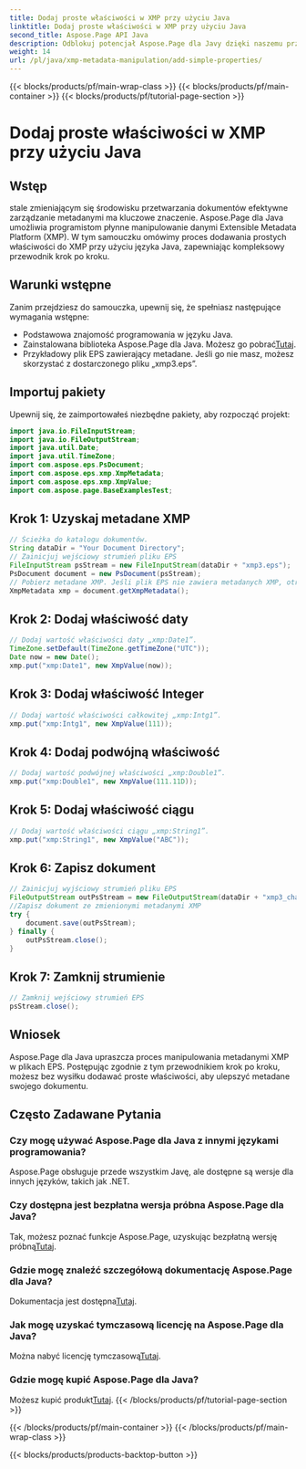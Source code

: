 ```yaml
---
title: Dodaj proste właściwości w XMP przy użyciu Java
linktitle: Dodaj proste właściwości w XMP przy użyciu Java
second_title: Aspose.Page API Java
description: Odblokuj potencjał Aspose.Page dla Javy dzięki naszemu przewodnikowi na temat dodawania właściwości do metadanych XMP w plikach EPS. Ulepsz przetwarzanie dokumentów bez wysiłku!
weight: 14
url: /pl/java/xmp-metadata-manipulation/add-simple-properties/
---
```


{{< blocks/products/pf/main-wrap-class >}}
{{< blocks/products/pf/main-container >}}
{{< blocks/products/pf/tutorial-page-section >}}

# Dodaj proste właściwości w XMP przy użyciu Java

## Wstęp
stale zmieniającym się środowisku przetwarzania dokumentów efektywne zarządzanie metadanymi ma kluczowe znaczenie. Aspose.Page dla Java umożliwia programistom płynne manipulowanie danymi Extensible Metadata Platform (XMP). W tym samouczku omówimy proces dodawania prostych właściwości do XMP przy użyciu języka Java, zapewniając kompleksowy przewodnik krok po kroku.
## Warunki wstępne
Zanim przejdziesz do samouczka, upewnij się, że spełniasz następujące wymagania wstępne:
- Podstawowa znajomość programowania w języku Java.
-  Zainstalowana biblioteka Aspose.Page dla Java. Możesz go pobrać[Tutaj](https://releases.aspose.com/page/java/).
- Przykładowy plik EPS zawierający metadane. Jeśli go nie masz, możesz skorzystać z dostarczonego pliku „xmp3.eps”.
## Importuj pakiety
Upewnij się, że zaimportowałeś niezbędne pakiety, aby rozpocząć projekt:
```java
import java.io.FileInputStream;
import java.io.FileOutputStream;
import java.util.Date;
import java.util.TimeZone;
import com.aspose.eps.PsDocument;
import com.aspose.eps.xmp.XmpMetadata;
import com.aspose.eps.xmp.XmpValue;
import com.aspose.page.BaseExamplesTest;
```
## Krok 1: Uzyskaj metadane XMP
```java
// Ścieżka do katalogu dokumentów.
String dataDir = "Your Document Directory";
// Zainicjuj wejściowy strumień pliku EPS
FileInputStream psStream = new FileInputStream(dataDir + "xmp3.eps");
PsDocument document = new PsDocument(psStream);
// Pobierz metadane XMP. Jeśli plik EPS nie zawiera metadanych XMP, otrzymamy nowy wypełniony wartościami z komentarzy do metadanych PS (%%Creator, %%CreateDate, %%Title itp.)
XmpMetadata xmp = document.getXmpMetadata();
```
## Krok 2: Dodaj właściwość daty
```java
// Dodaj wartość właściwości daty „xmp:Date1”.
TimeZone.setDefault(TimeZone.getTimeZone("UTC"));
Date now = new Date();
xmp.put("xmp:Date1", new XmpValue(now));
```
## Krok 3: Dodaj właściwość Integer
```java
// Dodaj wartość właściwości całkowitej „xmp:Intg1”.
xmp.put("xmp:Intg1", new XmpValue(111));
```
## Krok 4: Dodaj podwójną właściwość
```java
// Dodaj wartość podwójnej właściwości „xmp:Double1”.
xmp.put("xmp:Double1", new XmpValue(111.11D));
```
## Krok 5: Dodaj właściwość ciągu
```java
// Dodaj wartość właściwości ciągu „xmp:String1”.
xmp.put("xmp:String1", new XmpValue("ABC"));
```
## Krok 6: Zapisz dokument
```java
// Zainicjuj wyjściowy strumień pliku EPS
FileOutputStream outPsStream = new FileOutputStream(dataDir + "xmp3_changed.eps");
//Zapisz dokument ze zmienionymi metadanymi XMP
try {
    document.save(outPsStream);
} finally {
    outPsStream.close();
}
```
## Krok 7: Zamknij strumienie
```java
// Zamknij wejściowy strumień EPS
psStream.close();
```
## Wniosek
Aspose.Page dla Java upraszcza proces manipulowania metadanymi XMP w plikach EPS. Postępując zgodnie z tym przewodnikiem krok po kroku, możesz bez wysiłku dodawać proste właściwości, aby ulepszyć metadane swojego dokumentu.
## Często Zadawane Pytania
### Czy mogę używać Aspose.Page dla Java z innymi językami programowania?
Aspose.Page obsługuje przede wszystkim Javę, ale dostępne są wersje dla innych języków, takich jak .NET.
### Czy dostępna jest bezpłatna wersja próbna Aspose.Page dla Java?
 Tak, możesz poznać funkcje Aspose.Page, uzyskując bezpłatną wersję próbną[Tutaj](https://releases.aspose.com/).
### Gdzie mogę znaleźć szczegółową dokumentację Aspose.Page dla Java?
 Dokumentacja jest dostępna[Tutaj](https://reference.aspose.com/page/java/).
### Jak mogę uzyskać tymczasową licencję na Aspose.Page dla Java?
 Można nabyć licencję tymczasową[Tutaj](https://purchase.aspose.com/temporary-license/).
### Gdzie mogę kupić Aspose.Page dla Java?
 Możesz kupić produkt[Tutaj](https://purchase.aspose.com/buy).
{{< /blocks/products/pf/tutorial-page-section >}}

{{< /blocks/products/pf/main-container >}}
{{< /blocks/products/pf/main-wrap-class >}}

{{< blocks/products/products-backtop-button >}}
